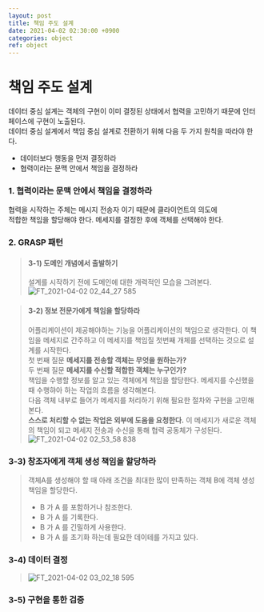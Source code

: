 ```yaml
---
layout: post
title: 책임 주도 설계
date: 2021-04-02 02:30:00 +0900
categories: object
ref: object
---
```


# 책임 주도 설계
   데이터 중심 설계는 객체의 구현이 이미 결정된 상태에서 협력을 고민하기 때문에 인터페이스에 구현이 노출된다.   
   데이터 중심 설계에서 책임 중심 설계로 전환하기 위해 다음 두 가지 원칙을 따라야 한다.   
   - 데이터보다 행동을 먼저 결정하라
   - 협력이라는 문맥 안에서 책임을 결정하라   

### 1. 협력이라는 문맥 안에서 책임을 결정하라
   협력을 시작하는 주체는 메시지 전송자 이기 때문에 클라이언트의 의도에   
   적합한 책임을 할당해야 한다. 메세지를 결정한 후에 객체를 선택해야 한다.   
       
### 2. GRASP 패턴
> #### 3-1) 도메인 개념에서 출발하기
> 설계를 시작하기 전에 도메인에 대한 개력적인 모습을 그려본다.
> ![FT_2021-04-02 02_44_27 585](https://user-images.githubusercontent.com/13375810/113335923-9754e980-9360-11eb-9515-20a693d04447.png)

> #### 3-2) 정보 전문가에게 책임을 할당하라
> 어플리케이션이 제공해야하는 기능을 어플리케이션의 책임으로 생각한다. 이 책임을 메세지로 간주하고 이 메세지를 책임질 첫번째 개체를 선택하는 것으로 설계를 시작한다.   
> 첫 번째 질문 **메세지를 전송할 객체는 무엇을 원하는가?**   
> 두 번째 질문 **메세지를 수신할 적합한 객체는 누구인가?**   
> 책임을 수행할 정보를 알고 있는 객체에게 책임을 할당한다. 메세지를 수신했을 때 수행햐아 하는 작업의 흐름을 생각해본다.   
> 다음 객체 내부로 들어가 메세지를 처리하기 위해 필요한 절차와 구현을 고민해 본다.   
> **스스로 처리할 수 없는 작업은 외부에 도움을 요청한다.** 이 메세지가 새로운 객체의 책임이 되고 메세지 전송과 수신을 통해 협력 공동체가 구성된다.
> ![FT_2021-04-02 02_53_58 838](https://user-images.githubusercontent.com/13375810/113335866-8015fc00-9360-11eb-9a3a-4493e4835c61.png)
   
### 3-3) 창조자에게 객체 생성 책임을 할당하라
> 객체A를 생성해야 할 때 아래 조건을 최대한 많이 만족하는 객체 B에 객체 생성 책임을 할당한다.
> - B 가 A 를 포함하거나 참조한다.
> - B 가 A 를 기록한다.
> - B 가 A 를 긴밀하게 사용한다.
> - B 가 A 를 초기화 하는데 필요한 데이테를 가지고 있다.
   
### 3-4) 데이터 결정
> ![FT_2021-04-02 03_02_18 595](https://user-images.githubusercontent.com/13375810/113335934-9d4aca80-9360-11eb-9fc7-e7df10c41e8f.png)

   
### 3-5) 구현을 통한 검증
>
